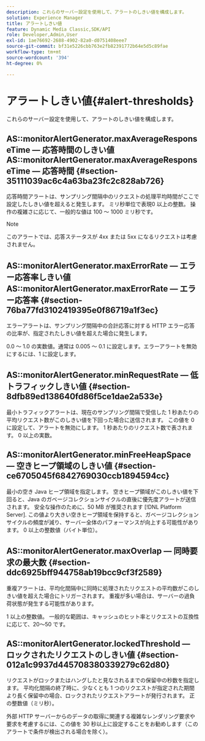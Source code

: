 ```yaml
---
description: これらのサーバー設定を使用して、アラートのしきい値を構成します。
solution: Experience Manager
title: アラートしきい値
feature: Dynamic Media Classic,SDK/API
role: Developer,Admin,User
exl-id: 1ae76692-2688-4902-82a0-d0751408eee7
source-git-commit: bf31e5226cbb763e2fb82391772b64e5d5c89fae
workflow-type: tm+mt
source-wordcount: '394'
ht-degree: 0%

---
```


# アラートしきい値{#alert-thresholds}

これらのサーバー設定を使用して、アラートのしきい値を構成します。

## AS::monitorAlertGenerator.maxAverageResponseTime — 応答時間のしきい値 AS::monitorAlertGenerator.maxAverageResponseTime — 応答時間 {#section-35111039ac6c4a63ba23fc2c828ab726}

応答時間アラートは、サンプリング間隔中のリクエストの処理平均時間がここで設定したしきい値を超えると発生します。 ミリ秒単位で表現0 以上の整数。 操作の複雑さに応じて、一般的な値は 100 ～ 1000 ミリ秒です。

>[!NOTE]
>
>このアラートでは、応答ステータスが 4xx または 5xx になるリクエストは考慮されません。

## AS::monitorAlertGenerator.maxErrorRate — エラー応答率しきい値 AS::monitorAlertGenerator.maxErrorRate — エラー応答率 {#section-76ba77fd3102419395e0f86719a1f3ec}

エラーアラートは、サンプリング間隔中の合計応答に対する HTTP エラー応答の比率が、指定されたしきい値を超えた場合に発生します。

0.0 ～ 1.0 の実数値。通常は 0.005 ～ 0.1 に設定します。エラーアラートを無効にするには、1 に設定します。

## AS::monitorAlertGenerator.minRequestRate — 低トラフィックしきい値 {#section-8dfb89ed138640fd86f5ce1dae2a533e}

最小トラフィックアラートは、現在のサンプリング間隔で受信した 1 秒あたりの平均リクエスト数がこのしきい値を下回った場合に送信されます。 この値を 0 に設定して、アラートを無効にします。 1 秒あたりのリクエスト数で表されます。 0 以上の実数。

## AS::monitorAlertGenerator.minFreeHeapSpace — 空きヒープ領域のしきい値 {#section-ce6705045f6842769030ccb1894594cc}

最小の空き Java ヒープ領域を指定します。 空きヒープ領域がこのしきい値を下回ると、Java のガベージコレクションサイクルの直後に優先度アラートが送信されます。 安全な操作のために、50 MB が推奨されます [!DNL Platform Server]. この値より大きい空きヒープ領域を保持すると、ガベージコレクションサイクルの頻度が減り、サーバー全体のパフォーマンスが向上する可能性があります。 0 以上の整数値（バイト単位）。

## AS::monitorAlertGenerator.maxOverlap — 同時要求の最大数 {#section-ddc6925bff944758ab19bcc9cf3f2589}

重複アラートは、平均化間隔中に同時に処理されたリクエストの平均数がこのしきい値を超えた場合にトリガーされます。 重複が多い場合は、サーバーの過負荷状態が発生する可能性があります。

1 以上の整数値。 一般的な範囲は、キャッシュのヒット率とリクエストの互換性に応じて、20～50 です。

## AS::monitorAlertGenerator.lockedThreshold — ロックされたリクエストのしきい値 {#section-012a1c9937d445708380339279c62d80}

リクエストがロックまたはハングしたと見なされるまでの保留中の秒数を指定します。 平均化間隔の終了時に、少なくとも 1 つのリクエストが指定された期間より長く保留中の場合、ロックされたリクエストアラートが発行されます。 正の整数値（ミリ秒）。

外部 HTTP サーバーからのデータの取得に関連する複雑なレンダリング要求や要求を考慮するには、この値を 30 秒以上に設定することをお勧めします（このアラートで条件が検出される場合を除く）。
